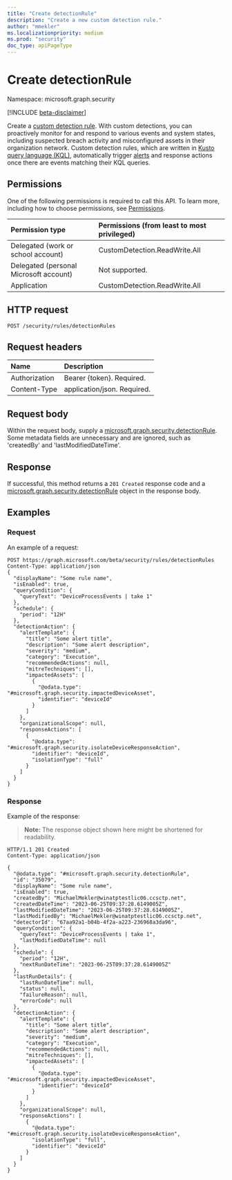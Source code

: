 ```yaml
---
title: "Create detectionRule"
description: "Create a new custom detection rule."
author: "mmekler"
ms.localizationpriority: medium
ms.prod: "security"
doc_type: apiPageType
---
```


# Create detectionRule
Namespace: microsoft.graph.security

[!INCLUDE [beta-disclaimer](../../includes/beta-disclaimer.md)]

Create a [custom detection rule](../resources/security-detectionrule.md).
With custom detections, you can proactively monitor for and respond to various events and system states, including suspected breach activity and misconfigured assets in their organization network.
Custom detection rules, which are written in [Kusto query language (KQL)](/azure/data-explorer/kusto/query/), automatically trigger [alerts](../resources/security-alert.md) and response actions once there are events matching their KQL queries.


## Permissions
One of the following permissions is required to call this API. To learn more, including how to choose permissions, see [Permissions](/graph/permissions-reference).

| Permission type                        | Permissions (from least to most privileged) |
|:---------------------------------------|:--------------------------------------------|
| Delegated (work or school account)     | CustomDetection.ReadWrite.All               |
| Delegated (personal Microsoft account) | Not supported.                              |
| Application                            | CustomDetection.ReadWrite.All               |

## HTTP request

<!-- {
  "blockType": "ignored"
}
-->
``` http
POST /security/rules/detectionRules
```

## Request headers
|Name|Description|
|:---|:---|
|Authorization|Bearer {token}. Required.|
|Content-Type|application/json. Required.|

## Request body
Within the request body, supply a [microsoft.graph.security.detectionRule](../resources/security-detectionrule.md). Some metadata fields are unnecessary and are ignored, such as 'createdBy' and 'lastModifiedDateTime'.

## Response

If successful, this method returns a `201 Created` response code and a [microsoft.graph.security.detectionRule](../resources/security-detectionrule.md) object in the response body.

## Examples

### Request
An example of a request:
<!-- {
  "blockType": "ignored"
}
-->
``` http
POST https://graph.microsoft.com/beta/security/rules/detectionRules
Content-Type: application/json
{
  "displayName": "Some rule name",
  "isEnabled": true,
  "queryCondition": {
    "queryText": "DeviceProcessEvents | take 1"
  },
  "schedule": {
    "period": "12H"
  },
  "detectionAction": {
    "alertTemplate": {
      "title": "Some alert title",
      "description": "Some alert description",
      "severity": "medium",
      "category": "Execution",
      "recommendedActions": null,
      "mitreTechniques": [],
      "impactedAssets": [
        {
          "@odata.type": "#microsoft.graph.security.impactedDeviceAsset",
          "identifier": "deviceId"
        }
      ]
    },
    "organizationalScope": null,
    "responseActions": [
      {
        "@odata.type": "#microsoft.graph.security.isolateDeviceResponseAction",
        "identifier": "deviceId",
        "isolationType": "full"
      }
    ]
  }
}
```

### Response
Example of the response:
>**Note:** The response object shown here might be shortened for readability.
<!-- {
  "blockType": "response",
  "truncated": true
}
-->
``` http
HTTP/1.1 201 Created
Content-Type: application/json

{
  "@odata.type": "#microsoft.graph.security.detectionRule",
  "id": "35079",
  "displayName": "Some rule name",
  "isEnabled": true,
  "createdBy": "MichaelMekler@winatptestlic06.ccsctp.net",
  "createdDateTime": "2023-06-25T09:37:28.6149005Z",
  "lastModifiedDateTime": "2023-06-25T09:37:28.6149005Z",
  "lastModifiedBy": "MichaelMekler@winatptestlic06.ccsctp.net",
  "detectorId": "67aa92a1-b04b-4f2a-a223-236968a3da96",
  "queryCondition": {
    "queryText": "DeviceProcessEvents | take 1",
    "lastModifiedDateTime": null
  },
  "schedule": {
    "period": "12H",
    "nextRunDateTime": "2023-06-25T09:37:28.6149005Z"
  },
  "lastRunDetails": {
    "lastRunDateTime": null,
    "status": null,
    "failureReason": null,
    "errorCode": null
  },
  "detectionAction": {
    "alertTemplate": {
      "title": "Some alert title",
      "description": "Some alert description",
      "severity": "medium",
      "category": "Execution",
      "recommendedActions": null,
      "mitreTechniques": [],
      "impactedAssets": [
        {
          "@odata.type": "#microsoft.graph.security.impactedDeviceAsset",
          "identifier": "deviceId"
        }
      ]
    },
    "organizationalScope": null,
    "responseActions": [
      {
        "@odata.type": "#microsoft.graph.security.isolateDeviceResponseAction",
        "isolationType": "full",
        "identifier": "deviceId"
      }
    ]
  }
}
```

